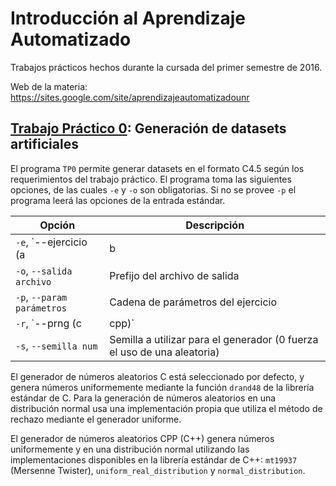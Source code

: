 # Introducción al Aprendizaje Automatizado

Trabajos prácticos hechos durante la cursada del primer semestre de 2016.

Web de la materia: https://sites.google.com/site/aprendizajeautomatizadounr

## [Trabajo Práctico 0]: Generación de datasets artificiales

El programa `TP0` permite generar datasets en el formato C4.5 según los requerimientos del trabajo práctico.
El programa toma las siguientes opciones, de las cuales `-e` y `-o` son obligatorias. Si no se provee
`-p` el programa leerá las opciones de la entrada estándar.

Opción                              | Descripción
------------------------------------|------------------------------------------------------------------------
`-e`, `--ejercicio (a | b | c)`     | Ejercicio a ejecutar
`-o`, `--salida archivo`            | Prefijo del archivo de salida
`-p`, `--param parámetros`          | Cadena de parámetros del ejercicio
`-r`, `--prng (c | cpp)`            | Selecciona el generador de números pseudoaleatorios a utilizar
`-s`, `--semilla num`               | Semilla a utilizar para el generador (0 fuerza el uso de una aleatoria)

El generador de números aleatorios C está seleccionado por defecto, y genera números uniformemente mediante la función
`drand48` de la librería estándar de C. Para la generación de números aleatorios en una distribución normal usa una
implementación propia que utiliza el método de rechazo mediante el generador uniforme.

El generador de números aleatorios CPP (C++) genera números uniformemente y en una distribución normal utilizando las
implementaciones disponibles en la librería estándar de C++: `mt19937` (Mersenne Twister), `uniform_real_distribution` y
`normal_distribution`.

[Trabajo Práctico 0]: https://web.archive.org/web/20160325223721/https://sites.google.com/site/aprendizajeautomatizadounr/Inicio/practicos/tp0
